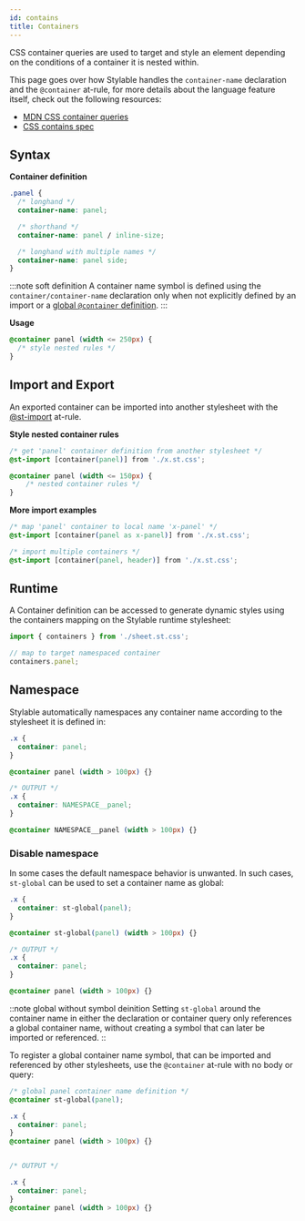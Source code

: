 ```yaml
---
id: contains
title: Containers
---
```


CSS container queries are used to target and style an element depending on the conditions of a container it is nested within.

This page goes over how Stylable handles the `container-name` declaration and the `@container` at-rule, for more details about the language feature itself, check out the following resources:

- [MDN CSS container queries](https://developer.mozilla.org/en-US/docs/Web/CSS/CSS_Container_Queries)
- [CSS contains spec](https://drafts.csswg.org/css-contain-3)

## Syntax

**Container definition**

```css
.panel {
  /* longhand */
  container-name: panel;

  /* shorthand */
  container-name: panel / inline-size;

  /* longhand with multiple names */
  container-name: panel side;
}
```

:::note soft definition
A container name symbol is defined using the `container/container-name` declaration only when not explicitly defined by an import or a [global `@container` definition](#disable-namespace).
:::

**Usage**

<!-- prettier-ignore-start -->
```css
@container panel (width <= 250px) {
  /* style nested rules */
}
```
<!-- prettier-ignore-end -->

## Import and Export

An exported container can be imported into another stylesheet with the [@st-import](./imports.md) at-rule.

**Style nested container rules**

<!-- prettier-ignore-start -->
```css
/* get 'panel' container definition from another stylesheet */
@st-import [container(panel)] from './x.st.css';

@container panel (width <= 150px) {
    /* nested container rules */
}
```
<!-- prettier-ignore-end -->

**More import examples**

```css
/* map 'panel' container to local name 'x-panel' */
@st-import [container(panel as x-panel)] from './x.st.css';

/* import multiple containers */
@st-import [container(panel, header)] from './x.st.css';
```

## Runtime

A Container definition can be accessed to generate dynamic styles using the containers mapping on the Stylable runtime stylesheet:

```js
import { containers } from './sheet.st.css';

// map to target namespaced container
containers.panel;
```

## Namespace

Stylable automatically namespaces any container name according to the stylesheet it is defined in:

<!-- prettier-ignore-start -->
```css
.x {
  container: panel;
}

@container panel (width > 100px) {}

/* OUTPUT */
.x {
  container: NAMESPACE__panel;
}

@container NAMESPACE__panel (width > 100px) {}
```
<!-- prettier-ignore-end -->

### Disable namespace

In some cases the default namespace behavior is unwanted. In such cases, `st-global` can be used to set a container name as global:

<!-- prettier-ignore-start -->
```css
.x {
  container: st-global(panel);
}

@container st-global(panel) (width > 100px) {}

/* OUTPUT */
.x {
  container: panel;
}

@container panel (width > 100px) {}
```
<!-- prettier-ignore-end -->

::note global without symbol deinition
Setting `st-global` around the container name in either the declaration or container query only references a global container name, without creating a symbol that can later be imported or referenced.
::

To register a global container name symbol, that can be imported and referenced by other stylesheets, use the `@container` at-rule with no body or query:

<!-- prettier-ignore-start -->
```css
/* global panel container name definition */
@container st-global(panel);

.x {
  container: panel;
}
@container panel (width > 100px) {}


/* OUTPUT */

.x {
  container: panel;
}
@container panel (width > 100px) {}
```
<!-- prettier-ignore-end -->
